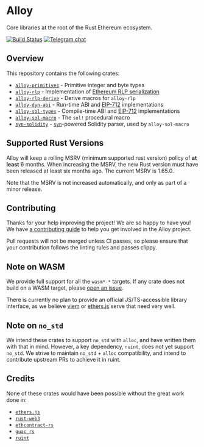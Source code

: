 # Alloy

Core libraries at the root of the Rust Ethereum ecosystem.

[![Build Status][actions-badge]][actions-url]
[![Telegram chat][telegram-badge]][telegram-url]

[actions-badge]: https://img.shields.io/github/actions/workflow/status/alloy-rs/core/ci.yml?branch=main&style=for-the-badge
[actions-url]: https://github.com/alloy-rs/core/actions?query=branch%3Amain
[telegram-badge]: https://img.shields.io/endpoint?color=neon&style=for-the-badge&url=https%3A%2F%2Ftg.sumanjay.workers.dev%2Fethers_rs
[telegram-url]: https://t.me/ethers_rs

## Overview

This repository contains the following crates:

- [`alloy-primitives`] - Primitive integer and byte types
- [`alloy-rlp`] - Implementation of [Ethereum RLP serialization][rlp]
- [`alloy-rlp-derive`] - Derive macros for `alloy-rlp`
- [`alloy-dyn-abi`] - Run-time ABI and [EIP-712] implementations
- [`alloy-sol-types`] - Compile-time ABI and [EIP-712] implementations
- [`alloy-sol-macro`] - The `sol!` procedural macro
- [`syn-solidity`] - [`syn`]-powered Solidity parser, used by `alloy-sol-macro`

[`alloy-primitives`]: ./crates/alloy-primitives
[`alloy-rlp`]: ./crates/alloy-rlp
[`alloy-rlp-derive`]: ./crates/alloy-rlp-derive
[`alloy-sol-types`]: ./crates/alloy-sol-types
[`alloy-sol-macro`]: ./crates/alloy-sol-macro
[`alloy-dyn-abi`]: ./crates/alloy-dyn-abi
[`syn-solidity`]: ./crates/syn-solidity

[rlp]: https://ethereum.org/en/developers/docs/data-structures-and-encoding/rlp
[EIP-712]: https://eips.ethereum.org/EIPS/eip-712
[`syn`]: https://github.com/dtolnay/syn

## Supported Rust Versions

<!--
When updating this, also update:
- .clippy.toml
- Cargo.toml
- .github/workflows/ci.yml
-->

Alloy will keep a rolling MSRV (minimum supported rust version) policy of **at
least** 6 months. When increasing the MSRV, the new Rust version must have been
released at least six months ago. The current MSRV is 1.65.0.

Note that the MSRV is not increased automatically, and only as part of a minor
release.

## Contributing

Thanks for your help improving the project! We are so happy to have you! We have
[a contributing guide](./CONTRIBUTING.md) to help you get involved in the
Alloy project.

Pull requests will not be merged unless CI passes, so please ensure that your
contribution follows the linting rules and passes clippy.

## Note on WASM

We provide full support for all the `wasm*-*` targets. If any crate does not
build on a WASM target, please [open an issue].

There is currently no plan to provide an official JS/TS-accessible library
interface, as we believe [viem] or [ethers.js] serve that need very well.

[viem]: https://viem.sh
[ethers.js]: https://docs.ethers.io/v6/
[open an issue]: https://github.com/alloy-rs/core/issues/new

## Note on `no_std`

We intend these crates to support `no_std` with `alloc`, and have written them
with that in mind. However, a key dependency, `ruint`, does not yet support
`no_std`. We strive to maintain `no_std` + `alloc` compatibility, and intend to
contribute upstream PRs to achieve it in ruint.

## Credits

None of these crates would have been possible without the great work done in:

- [`ethers.js`](https://github.com/ethers-io/ethers.js/)
- [`rust-web3`](https://github.com/tomusdrw/rust-web3/)
- [`ethcontract-rs`](https://github.com/gnosis/ethcontract-rs/)
- [`guac_rs`](https://github.com/althea-net/guac_rs/)
- [`ruint`](https://github.com/recmo/uint)
